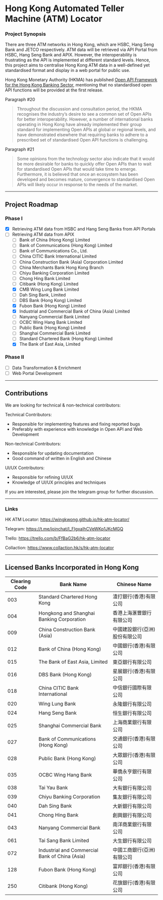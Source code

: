 # Hong Kong Automated Teller Machine (ATM) Locator

### Project Synopsis

There are three ATM networks in Hong Kong, which are HSBC, Hang Seng Bank and JETCO respectively. ATM data will be retrieved via API Portal from HSBC, Hang Seng Bank and APIX. However, the interoperability is frustrating as the API is implemented at different standard levels. Hence, this project aims to centralise Hong Kong ATM data in a well-defined yet standardised format and display in a web portal for public use. 


Hong Kong Monetary Authority (HKMA) has published [Open API Framework for the Hong Kong Banking Sector](https://www.hkma.gov.hk/media/eng/doc/key-information/press-release/2018/20180718e5a2.pdf), mentioning that no standardised open API functions will be provided at the first release.

Paragraph #20
> Throughout the discussion and consultation period, the HKMA recognises the industry’s desire to see a common set of Open APIs for better interoperability. However, a number of international banks operating in Hong Kong have already implemented their group standard for implementing Open APIs at global or regional levels, and have demonstrated elsewhere that requiring banks to adhere to a prescribed set of standardised Open API functions is challenging.

Paragraph #21
> Some opinions from the technology sector also indicate that it would be more desirable for banks to quickly offer Open APIs than to wait for standardised Open APIs that would take time to emerge. Furthermore, it is believed that once an ecosystem has been developed and becomes mature, convergence to standardised Open APIs will likely occur in response to the needs of the market.

---

## Project Roadmap

### Phase I
- [x] Retrieving ATM data from HSBC and Hang Seng Banks from API Portals
- [ ] Retrieving ATM data from APIX
    - [ ] Bank of China (Hong Kong) Limited
    - [ ] Bank of Communications (Hong Kong) Limited
    - [ ] Bank of Communications Co., Ltd.
    - [ ] China CITIC Bank International Limited
    - [ ] China Construction Bank (Asia) Corporation Limited
    - [ ] China Merchants Bank Hong Kong Branch
    - [ ] Chiyu Banking Corporation Limited
    - [ ] Chong Hing Bank Limited
    - [ ] Citibank (Hong Kong) Limited
    - [x] CMB Wing Lung Bank Limited
    - [ ] Dah Sing Bank, Limited
    - [ ] DBS Bank (Hong Kong) Limited
    - [x] Fubon Bank (Hong Kong) Limited
    - [x] Industrial and Commercial Bank of China (Asia) Limited
    - [ ] Nanyang Commercial Bank Limited
    - [ ] OCBC Wing Hang Bank Limited
    - [ ] Public Bank (Hong Kong) Limited
    - [ ] Shanghai Commercial Bank Limited
    - [ ] Standard Chartered Bank (Hong Kong) Limited
    - [x] The Bank of East Asia, Limited

### Phase II 
- [ ] Data Transformation & Enrichment
- [ ] Web Portal Development

---
## Contributions
We are looking for technical & non-technical contributors:

Technical Contributors:
- Responsible for implementing features and fixing reported bugs
- Preferably with experience with knowledge in Open API and Web Development

Non-technical Contributors:
- Responsible for updating documentation
- Good command of written in English and Chinese

UI/UX Contributors:
- Responsible for refining UI/UX
- Knowledge of UI/UX principles and techniques

If you are interested, please join the telegram group for further discussion.

---
### Links
HK ATM Locator:
https://wingkwong.github.io/hk-atm-locator/

Telegram:
https://t.me/joinchat/I_FIgxaIhCVeWKp1JKcMGQ

Trello: 
https://trello.com/b/FfBaG2b6/hk-atm-locator

Collaction:
https://www.collaction.hk/s/hk-atm-locator

---

## Licensed Banks Incorporated in Hong Kong
| Clearing Code 	| Bank Name                                      	| Chinese Name                   	|
|---------------	|------------------------------------------------	|--------------------------------	|
| 003           	| Standard Chartered Hong Kong                   	| 渣打銀行(香港)有限公司         	|
| 004           	| Hongkong and Shanghai Banking Corporation      	| 香港上海滙豐銀行有限公司       	|
| 009           	| China Construction Bank (Asia)                 	| 中國建設銀行(亞洲)股份有限公司 	|
| 012           	| Bank of China (Hong Kong)                      	| 中國銀行(香港)有限公司         	|
| 015           	| The Bank of East Asia, Limited                 	| 東亞銀行有限公司               	|
| 016           	| DBS Bank (Hong Kong)                           	| 星展銀行(香港)有限公司         	|
| 018           	| China CITIC Bank International                 	| 中信銀行國際有限公司           	|
| 020           	| Wing Lung Bank                                 	| 永隆銀行有限公司               	|
| 024           	| Hang Seng Bank                                 	| 恒生銀行有限公司               	|
| 025           	| Shanghai Commercial Bank                       	| 上海商業銀行有限公司           	|
| 027           	| Bank of Communications (Hong Kong)             	| 交通銀行(香港)有限公司         	|
| 028           	| Public Bank (Hong Kong)                        	| 大眾銀行(香港)有限公司         	|
| 035           	| OCBC Wing Hang Bank                            	| 華僑永亨銀行有限公司           	|
| 038           	| Tai Yau Bank                                   	| 大有銀行有限公司               	|
| 039           	| Chiyu Banking Corporation                      	| 集友銀行有限公司               	|
| 040           	| Dah Sing Bank                                  	| 大新銀行有限公司               	|
| 041           	| Chong Hing Bank                                	| 創興銀行有限公司               	|
| 043           	| Nanyang Commercial Bank                        	| 南洋商業銀行有限公司           	|
| 061           	| Tai Sang Bank Limited                          	| 大生銀行有限公司               	|
| 072           	| Industrial and Commercial Bank of China (Asia) 	| 中國工商銀行(亞洲)有限公司     	|
| 128           	| Fubon Bank (Hong Kong)                         	| 富邦銀行(香港)有限公司         	|
| 250           	| Citibank (Hong Kong)                           	| 花旗銀行(香港)有限公司         	|